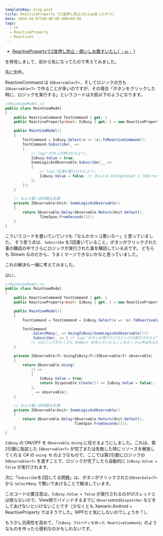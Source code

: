 ```yaml
---
templateKey: blog-post
title: ReactiveProperty で2度押し防止(Using使ったやつ)
date: 2016-04-07T00:00:00.000+09:00
tags:
  - C#
  - ReactiveProperty
  - ReactiveX
---
```


* [ReactivePropertyで2度押し防止 - 眠いしお腹すいたし(´・ω・`)](http://tamafuyou.hatenablog.com/entry/2016/04/06/213633)

を拝見しまして、前から気になってたので考えてみました。
<!--more-->
先に別件。

ReactiveCommand は ``IObservable<T>``、そしてロジックの方も ``IObservable<T>`` で作ることが多いのですが、その場合「ボタンをクリックした時に、ロジックを実行する」というコードは大抵以下のようになります。

```csharp
//MainViewModel.cs 
public class MainViewModel
{
    public ReactiveCommand TestCommand { get; }
    public ReactiveProperty<bool> IsBusy { get; } = new ReactiveProperty<bool>(false);

    public MainViewModel()
    {
        TestCommand = IsBusy.Select(x => !x).ToReactiveCommand();
        TestCommand.Subscribe(_ =>
        {
            // log("ボタンが押されたよ");
            IsBusy.Value = true;
            SomeLogicAsObservable.Subscribe(__ =>
            {
                // log("処理が実行されたよ");
                IsBusy.Value = false; // ほんとは OnCompleted と OnError でやるべき
            };
        });
    }
    
    // なんか重い非同期な処理
    private IObservable<Unit> SomeLogicAsObservable()
    {
        return Observable.Delay(Observable.Return(Unit.Default), 
                TimeSpan.FromSeconds(3));
    }    
}
```

こういうコードを書いていていつも「なんかカッコ悪いなー」と思っていました。
そう思う点は、``Subscribe`` を2回書いていること。ボタンがクリックされた事の購読の中でさらにロジックが実行された事を購読している点です。
どちらも Stream なのだから、うまくマージできないかなと思っていました。

これの解決も一緒に考えてみました。

はい、


```csharp
//MainViewModel.cs
public class MainViewModel
{
    public ReactiveCommand TestCommand { get; }
    public ReactiveProperty<bool> IsBusy { get; } = new ReactiveProperty<bool>(false);

    public MainViewModel()
    {
        TestCommand = TestCommand = IsBusy.Select(x => !x).ToReactiveCommand();

        TestCommand
            .SelectMany(_ => UsingIsBusy(SomeLogicAsObservable()))
            .Subscribe(_ => { /* log("ボタンが押されてロジックが実行されたよ") ※ */ });
            // ※ロジックがたくさん OnNext を呼んでいたらここもたくさん呼ばれるから注意
    }

    private IObservable<T> UsingIsBusy<T>(IObservable<T> observable)
    {
        return Observable.Using(
            () =>
            {
                IsBusy.Value = true;
                return Disposable.Create(() => IsBusy.Value = false);
            },
            _ => observable);
    }

    // なんか重い非同期な処理
    private IObservable<Unit> SomeLogicAsObservable()
    {
        return Observable.Delay(Observable.Return(Unit.Default),
                                TimeSpan.FromSeconds(3));
    }
}
```

``IsBusy`` の ON/OFF を ``Observable.Using`` に任せるようにしました。これは、第2引数に指定した ``IObservable<T>`` が完了または失敗した時にリソースを解放してくれる C# の ``using 句`` のようなもので、ここでは第2引数にロジックの ``IObservable<T>`` を渡すことで、ロジックが完了したら自動的に ``IsBusy.Value = false`` が実行されます。

次に「``Subscribe``を2回してる問題」は、ボタンがクリックされた``IObserbale<T>`` から ``SelectMany`` で繋いであげることで解決しています。

このコードの要注意は、``IsBusy.Value = false`` が実行されるのがUIスレッドとは限らないので、View側でバインドするまでに ``ObserveOnUIDispatcher`` などをしてあげないといけないことです（少なくとも Xamarin.Android + ReactiveProperty ではそうでした。WPFだと気にしないのでしょうか？）。


もう少し汎用性を高めて、「``IsBusy プロパティを持った ReactiveCommand``」のようなものを作ったら便利なのかもしれないです。
